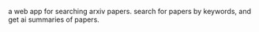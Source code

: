 a web app for searching arxiv papers. search for papers by keywords, and get ai summaries of papers.
